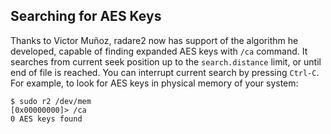 ## Searching for AES Keys

Thanks to Victor Muñoz, radare2 now has support of the algorithm he developed, capable of finding expanded AES keys with `/ca` command. It searches from current seek position up to the `search.distance` limit, or until end of file is reached. You can interrupt current search by pressing `Ctrl-C`. For example, to look for AES keys in physical memory of your system:
```
$ sudo r2 /dev/mem
[0x00000000]> /ca
0 AES keys found
```
